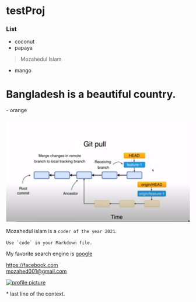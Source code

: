 # testProj

### List
- coconut
- papaya
> Mozahedul Islam
- mango
<h1>Bangladesh is a beautiful country. </h1>
- orange

![git_pull image](git_pull.png)

Mozahedul islam is a `coder of the year 2021`.

``Use `code` in your Markdown file.``

My favorite search engine is [google](https://google.com "Click right now")

<https://facebook.com>  
<mozahed001@gmail.com>

[![profile picture](https://c-sf.smule.com/rs-s80/arr/4f/4e/e265e6f8-9088-4428-95a4-87bd8bc4af5a.jpg "click to go Twitter")](https://twitter.com)

\* last line of the context.

